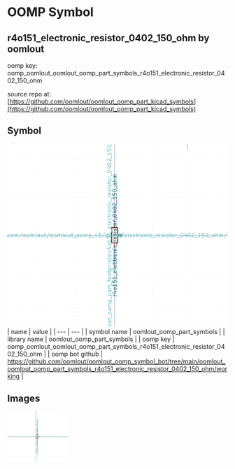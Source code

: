# OOMP Symbol  
## r4o151_electronic_resistor_0402_150_ohm  by oomlout  
  
oomp key: oomp_oomlout_oomlout_oomp_part_symbols_r4o151_electronic_resistor_0402_150_ohm  
  
source repo at: [https://github.com/oomlout/oomlout_oomp_part_kicad_symbols](https://github.com/oomlout/oomlout_oomp_part_kicad_symbols)  
## Symbol  
  
[![working.png](working_600.png)](working.png)  
| name | value | 
| --- | --- | 
| symbol name | oomlout_oomp_part_symbols | 
| library name | oomlout_oomp_part_symbols | 
| oomp key | oomp_oomlout_oomlout_oomp_part_symbols_r4o151_electronic_resistor_0402_150_ohm | 
| oomp bot github | https://github.com/oomlout/oomlout_oomp_symbol_bot/tree/main/oomlout_oomlout_oomp_part_symbols_r4o151_electronic_resistor_0402_150_ohm/working | 
## Images  
  
[![working.png](working_140.png)](working.png)  

